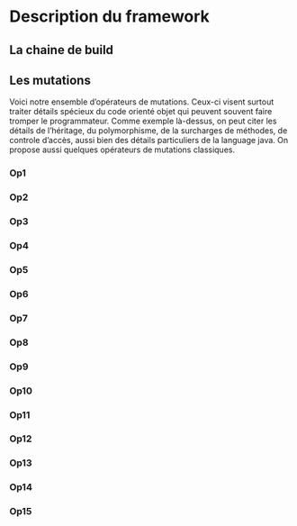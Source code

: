 Description du framework 
==

La chaine de build 
-

Les mutations
-

Voici notre ensemble d’opérateurs de mutations. Ceux-ci visent surtout traiter détails spécieux du code orienté objet qui peuvent souvent faire tromper le programmateur. Comme exemple là-dessus, on peut citer les détails de l’héritage, du polymorphisme, de la surcharges de méthodes, de controle d’accès, aussi bien des détails particuliers de la language java. On propose aussi quelques opérateurs de mutations classiques.

### Op1 #
### Op2 #
### Op3 #
### Op4 #
### Op5 #
### Op6 #
### Op7 #
### Op8 #
### Op9 #
### Op10 #
### Op11 #
### Op12 #
### Op13 #
### Op14 #
### Op15 #
